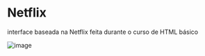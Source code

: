 # Netflix
interface baseada na Netflix feita durante o curso de HTML básico





![image](https://user-images.githubusercontent.com/58826286/120250056-2ee89280-c253-11eb-96f9-c5f32520ba73.png)
